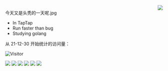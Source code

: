 <a href="https://github.com/Daishengsheng">
  <img align="right" src="https://github-readme-stats.vercel.app/api?username=Daishengsheng&count_private=true&include_all_commits=true&show_icons=true&theme=dracula"/>
</a>

今天又是头秃的一天呢.jpg
- In TapTap
- Run faster than bug
- Studying golang

从 21-12-30 开始统计的访问量：

![Visitor](https://visitor-badge.laobi.icu/badge?page_id=Daishengsheng.github)

![](https://img.shields.io/badge/-python-yellow)  ![](https://img.shields.io/badge/-Java-green) ![](https://img.shields.io/badge/-Javascript-orange) ![](https://img.shields.io/badge/-Html-red) ![](https://img.shields.io/badge/-CSS-blue) ![](https://img.shields.io/badge/-C%2B%2B-brightgreen)

